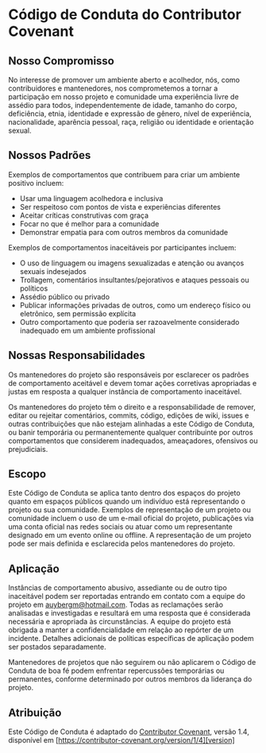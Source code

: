 # Código de Conduta do Contributor Covenant

## Nosso Compromisso

No interesse de promover um ambiente aberto e acolhedor, nós, como
contribuidores e mantenedores, nos comprometemos a tornar a participação em nosso projeto e
comunidade uma experiência livre de assédio para todos, independentemente de idade, tamanho do corpo,
deficiência, etnia, identidade e expressão de gênero, nível de experiência,
nacionalidade, aparência pessoal, raça, religião ou identidade e
orientação sexual.

## Nossos Padrões

Exemplos de comportamentos que contribuem para criar um ambiente positivo
incluem:

* Usar uma linguagem acolhedora e inclusiva
* Ser respeitoso com pontos de vista e experiências diferentes
* Aceitar críticas construtivas com graça
* Focar no que é melhor para a comunidade
* Demonstrar empatia para com outros membros da comunidade

Exemplos de comportamentos inaceitáveis por participantes incluem:

* O uso de linguagem ou imagens sexualizadas e atenção ou avanços sexuais indesejados
* Trollagem, comentários insultantes/pejorativos e ataques pessoais ou políticos
* Assédio público ou privado
* Publicar informações privadas de outros, como um endereço físico ou eletrônico,
  sem permissão explícita
* Outro comportamento que poderia ser razoavelmente considerado inadequado em um
  ambiente profissional

## Nossas Responsabilidades

Os mantenedores do projeto são responsáveis por esclarecer os padrões de comportamento aceitável
e devem tomar ações corretivas apropriadas e justas em
resposta a qualquer instância de comportamento inaceitável.

Os mantenedores do projeto têm o direito e a responsabilidade de remover, editar ou
rejeitar comentários, commits, código, edições de wiki, issues e outras contribuições
que não estejam alinhadas a este Código de Conduta, ou banir temporária ou
permanentemente qualquer contribuinte por outros comportamentos que considerem inadequados,
ameaçadores, ofensivos ou prejudiciais.

## Escopo

Este Código de Conduta se aplica tanto dentro dos espaços do projeto quanto em espaços públicos
quando um indivíduo está representando o projeto ou sua comunidade. Exemplos de
representação de um projeto ou comunidade incluem o uso de um e-mail oficial do projeto,
publicações via uma conta oficial nas redes sociais ou atuar como um representante designado em um evento online ou offline. A representação de um projeto pode ser
mais definida e esclarecida pelos mantenedores do projeto.

## Aplicação

Instâncias de comportamento abusivo, assediante ou de outro tipo inaceitável podem ser
reportadas entrando em contato com a equipe do projeto em auybergm@hotmail.com. Todas
as reclamações serão analisadas e investigadas e resultará em uma resposta que
é considerada necessária e apropriada às circunstâncias. A equipe do projeto está
obrigada a manter a confidencialidade em relação ao repórter de um incidente.
Detalhes adicionais de políticas específicas de aplicação podem ser postados separadamente.

Mantenedores de projetos que não seguirem ou não aplicarem o Código de Conduta de boa
fé podem enfrentar repercussões temporárias ou permanentes, conforme determinado por outros
membros da liderança do projeto.

## Atribuição

Este Código de Conduta é adaptado do [Contributor Covenant][homepage], versão 1.4,
disponível em [https://contributor-covenant.org/version/1/4][version]

[homepage]: https://contributor-covenant.org
[version]: https://contributor-covenant.org/version/1/4/
